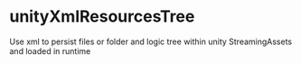 # unityXmlResourcesTree
Use xml to persist files or folder and logic tree within unity StreamingAssets and loaded in runtime
